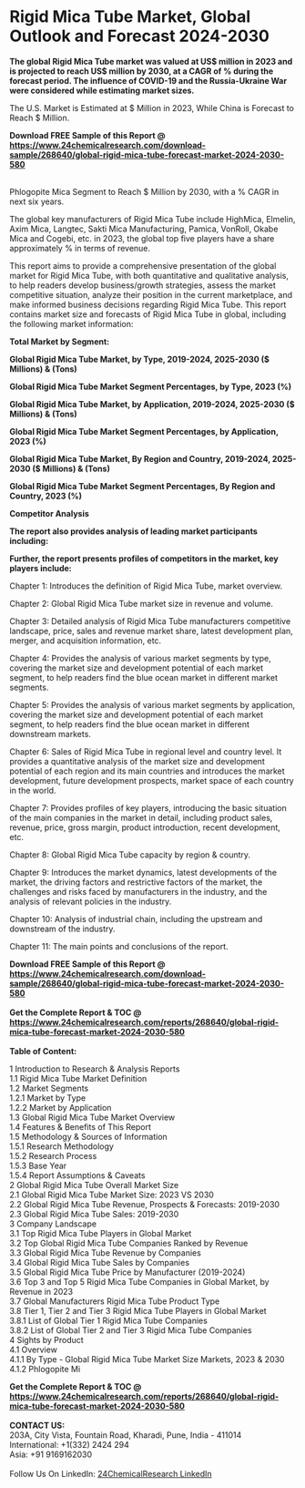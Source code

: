 <h1>Rigid Mica Tube Market, Global Outlook and Forecast 2024-2030</h1><p><strong>The global Rigid Mica Tube market was valued at US$ million in 2023 and is projected to reach US$ million by 2030, at a CAGR of % during the forecast period. The influence of COVID-19 and the Russia-Ukraine War were considered while estimating market sizes.</strong></p><p>
</p><p>The U.S. Market is Estimated at $ Million in 2023, While China is Forecast to Reach $ Million.</p><div><b>Download FREE Sample of this Report @ 
            <a href="https://www.24chemicalresearch.com/download-sample/268640/global-rigid-mica-tube-forecast-market-2024-2030-580">
            https://www.24chemicalresearch.com/download-sample/268640/global-rigid-mica-tube-forecast-market-2024-2030-580</a></b></div><br><p>
Phlogopite Mica Segment to Reach $ Million by 2030, with a % CAGR in next six years.</p><p>
The global key manufacturers of Rigid Mica Tube include HighMica, Elmelin, Axim Mica, Langtec, Sakti Mica Manufacturing, Pamica, VonRoll, Okabe Mica and Cogebi, etc. in 2023, the global top five players have a share approximately % in terms of revenue.</p><p>
This report aims to provide a comprehensive presentation of the global market for Rigid Mica Tube, with both quantitative and qualitative analysis, to help readers develop business/growth strategies, assess the market competitive situation, analyze their position in the current marketplace, and make informed business decisions regarding Rigid Mica Tube. This report contains market size and forecasts of Rigid Mica Tube in global, including the following market information:</p><p>
</p><p>
<strong>Total Market by Segment:</strong></p><p>
<strong>Global Rigid Mica Tube Market, by Type, 2019-2024, 2025-2030 ($ Millions) &amp; (Tons)</strong></p><p>
<strong>Global Rigid Mica Tube Market Segment Percentages, by Type, 2023 (%)</strong></p><p>
</p><p>
<strong>Global Rigid Mica Tube Market, by Application, 2019-2024, 2025-2030 ($ Millions) &amp; (Tons)</strong></p><p>
<strong>Global Rigid Mica Tube Market Segment Percentages, by Application, 2023 (%)</strong></p><p>
</p><p>
<strong>Global Rigid Mica Tube Market, By Region and Country, 2019-2024, 2025-2030 ($ Millions) &amp; (Tons)</strong></p><p>
<strong>Global Rigid Mica Tube Market Segment Percentages, By Region and Country, 2023 (%)</strong></p><p>
</p><p>
<strong>Competitor Analysis</strong></p><p>
<strong>The report also provides analysis of leading market participants including:</strong></p><p>
</p><p>
<strong>Further, the report presents profiles of competitors in the market, key players include:</strong></p><p>
</p><p>
Chapter 1: Introduces the definition of Rigid Mica Tube, market overview.</p><p>
Chapter 2: Global Rigid Mica Tube market size in revenue and volume.</p><p>
Chapter 3: Detailed analysis of Rigid Mica Tube manufacturers competitive landscape, price, sales and revenue market share, latest development plan, merger, and acquisition information, etc.</p><p>
Chapter 4: Provides the analysis of various market segments by type, covering the market size and development potential of each market segment, to help readers find the blue ocean market in different market segments.</p><p>
Chapter 5: Provides the analysis of various market segments by application, covering the market size and development potential of each market segment, to help readers find the blue ocean market in different downstream markets.</p><p>
Chapter 6: Sales of Rigid Mica Tube in regional level and country level. It provides a quantitative analysis of the market size and development potential of each region and its main countries and introduces the market development, future development prospects, market space of each country in the world.</p><p>
Chapter 7: Provides profiles of key players, introducing the basic situation of the main companies in the market in detail, including product sales, revenue, price, gross margin, product introduction, recent development, etc.</p><p>
Chapter 8: Global Rigid Mica Tube capacity by region &amp; country.</p><p>
Chapter 9: Introduces the market dynamics, latest developments of the market, the driving factors and restrictive factors of the market, the challenges and risks faced by manufacturers in the industry, and the analysis of relevant policies in the industry.</p><p>
Chapter 10: Analysis of industrial chain, including the upstream and downstream of the industry.</p><p>
Chapter 11: The main points and conclusions of the report.</p><div><b>Download FREE Sample of this Report @ 
            <a href="https://www.24chemicalresearch.com/download-sample/268640/global-rigid-mica-tube-forecast-market-2024-2030-580">
            https://www.24chemicalresearch.com/download-sample/268640/global-rigid-mica-tube-forecast-market-2024-2030-580</a></b></div><br><div><b>Get the Complete Report & TOC @ 
            <a href="https://www.24chemicalresearch.com/reports/268640/global-rigid-mica-tube-forecast-market-2024-2030-580">
            https://www.24chemicalresearch.com/reports/268640/global-rigid-mica-tube-forecast-market-2024-2030-580</a></b></div><br>
            <b>Table of Content:</b><p>1 Introduction to Research & Analysis Reports<br />
    1.1 Rigid Mica Tube Market Definition<br />
    1.2 Market Segments<br />
        1.2.1 Market by Type<br />
        1.2.2 Market by Application<br />
    1.3 Global Rigid Mica Tube Market Overview<br />
    1.4 Features & Benefits of This Report<br />
    1.5 Methodology & Sources of Information<br />
        1.5.1 Research Methodology<br />
        1.5.2 Research Process<br />
        1.5.3 Base Year<br />
        1.5.4 Report Assumptions & Caveats<br />
2 Global Rigid Mica Tube Overall Market Size<br />
    2.1 Global Rigid Mica Tube Market Size: 2023 VS 2030<br />
    2.2 Global Rigid Mica Tube Revenue, Prospects & Forecasts: 2019-2030<br />
    2.3 Global Rigid Mica Tube Sales: 2019-2030<br />
3 Company Landscape<br />
    3.1 Top Rigid Mica Tube Players in Global Market<br />
    3.2 Top Global Rigid Mica Tube Companies Ranked by Revenue<br />
    3.3 Global Rigid Mica Tube Revenue by Companies<br />
    3.4 Global Rigid Mica Tube Sales by Companies<br />
    3.5 Global Rigid Mica Tube Price by Manufacturer (2019-2024)<br />
    3.6 Top 3 and Top 5 Rigid Mica Tube Companies in Global Market, by Revenue in 2023<br />
    3.7 Global Manufacturers Rigid Mica Tube Product Type<br />
    3.8 Tier 1, Tier 2 and Tier 3 Rigid Mica Tube Players in Global Market<br />
        3.8.1 List of Global Tier 1 Rigid Mica Tube Companies<br />
        3.8.2 List of Global Tier 2 and Tier 3 Rigid Mica Tube Companies<br />
4 Sights by Product<br />
    4.1 Overview<br />
        4.1.1 By Type - Global Rigid Mica Tube Market Size Markets, 2023 & 2030<br />
        4.1.2 Phlogopite Mi</p><div><b>Get the Complete Report & TOC @ 
            <a href="https://www.24chemicalresearch.com/reports/268640/global-rigid-mica-tube-forecast-market-2024-2030-580">
            https://www.24chemicalresearch.com/reports/268640/global-rigid-mica-tube-forecast-market-2024-2030-580</a></b></div><br><b>CONTACT US:</b><br>
            203A, City Vista, Fountain Road, Kharadi, Pune, India - 411014<br>
            International: +1(332) 2424 294<br>
            Asia: +91 9169162030 <br><br>
            Follow Us On LinkedIn: <a href="https://www.linkedin.com/company/24chemicalresearch/">24ChemicalResearch LinkedIn</a>